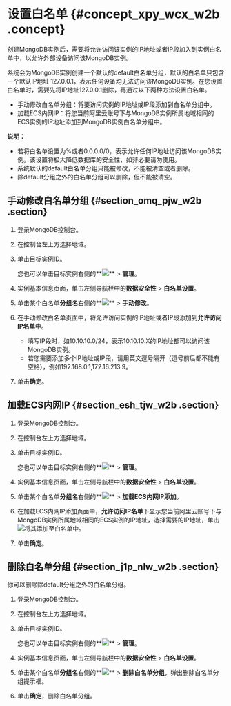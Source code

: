 # 设置白名单 {#concept_xpy_wcx_w2b .concept}

创建MongoDB实例后，需要将允许访问该实例的IP地址或者IP段加入到实例白名单中，以允许外部设备访问该MongoDB实例。

系统会为MongoDB实例创建一个默认的default白名单分组，默认的白名单只包含一个默认IP地址 127.0.0.1，表示任何设备均无法访问该MongoDB实例。在您设置白名单时，需要先将IP地址127.0.0.1删除，再通过以下两种方法设置白名单。

-   手动修改白名单分组：将要访问实例的IP地址或IP段添加到白名单分组中。
-   加载ECS内网IP：将您当前阿里云账号下与MongoDB实例所属地域相同的ECS实例的IP地址添加到MongoDB实例白名单分组中。

**说明：** 

-   若将白名单设置为%或者0.0.0.0/0，表示允许任何IP地址访问该MongoDB实例。该设置将极大降低数据库的安全性，如非必要请勿使用。
-   系统默认的default白名单分组只能被修改，不能被清空或者删除。
-   除default分组之外的白名单分组可以删除，但不能被清空。

## 手动修改白名单分组 {#section_omq_pjw_w2b .section}

1.  登录MongoDB控制台。
2.  在控制台左上方选择地域。
3.  单击目标实例ID。

    您也可以单击目标实例右侧的**![](http://static-aliyun-doc.oss-cn-hangzhou.aliyuncs.com/assets/img/17804/15350137879921_zh-CN.png)** \> **管理**。

4.  实例基本信息页面，单击左侧导航栏中的**数据安全性** \> **白名单设置**。
5.  单击某个白名单**分组名**右侧的**![](http://static-aliyun-doc.oss-cn-hangzhou.aliyuncs.com/assets/img/17804/15350137879921_zh-CN.png)** \> **手动修改**。
6.  在手动修改白名单页面中，将允许访问实例的IP地址或者IP段添加到**允许访问IP名单**中。

    -   填写IP段时，如10.10.10.0/24，表示10.10.10.X的IP地址都可以访问该MongoDB实例。
    -   若您需要添加多个IP地址或IP段，请用英文逗号隔开（逗号前后都不能有空格），例如192.168.0.1,172.16.213.9。
7.  单击**确定**。

## 加载ECS内网IP {#section_esh_tjw_w2b .section}

1.  登录MongoDB控制台。
2.  在控制台左上方选择地域。
3.  单击目标实例ID。

    您也可以单击目标实例右侧的**![](http://static-aliyun-doc.oss-cn-hangzhou.aliyuncs.com/assets/img/17804/15350137879921_zh-CN.png)** \> **管理**。

4.  实例基本信息页面，单击左侧导航栏中的**数据安全性** \> **白名单设置**。
5.  单击某个白名单**分组名**右侧的**![](http://static-aliyun-doc.oss-cn-hangzhou.aliyuncs.com/assets/img/17804/15350137879921_zh-CN.png)** \> **加载ECS内网IP添加**。
6.  在加载ECS内网IP添加页面中，**允许访问IP名单**下显示您当前阿里云账号下与MongoDB实例所属地域相同的ECS实例的IP地址，选择需要的IP地址，单击![](http://static-aliyun-doc.oss-cn-hangzhou.aliyuncs.com/assets/img/17804/15350137879923_zh-CN.png)将其添加至白名单中。
7.  单击**确定**。

## 删除白名单分组 {#section_j1p_nlw_w2b .section}

你可以删除除default分组之外的白名单分组。

1.  登录MongoDB控制台。
2.  在控制台左上方选择地域。
3.  单击目标实例ID。

    您也可以单击目标实例右侧的**![](http://static-aliyun-doc.oss-cn-hangzhou.aliyuncs.com/assets/img/17804/15350137879921_zh-CN.png)** \> **管理**。

4.  实例基本信息页面，单击左侧导航栏中的**数据安全性** \> **白名单设置**。
5.  单击某个白名单**分组名**右侧的**![](http://static-aliyun-doc.oss-cn-hangzhou.aliyuncs.com/assets/img/17804/15350137879921_zh-CN.png)** \> **删除白名单分组**，弹出删除白名单分组提示框。
6.  单击**确定**，删除白名单分组。

